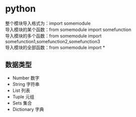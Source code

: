 # python

整个模块导入格式为：import somemodule  
导入模块的某个函数：from somemodule import somefunction  
导入模块的多个函数：from somemodule import somefunction1,somefunction2,somefunction3  
导入模块的全部函数：from somemodule import *

## 数据类型  
* Number 数字  
* String 字符串  
* List 列表  
* Tuple 元组
* Sets 集合  
* Dictionary 字典  

